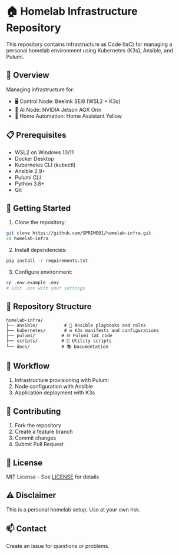 # 🏠 Homelab Infrastructure Repository

This repository contains Infrastructure as Code (IaC) for managing a personal homelab environment using Kubernetes (K3s), Ansible, and Pulumi.

## 🎯 Overview

Managing infrastructure for:
- 🖥️ Control Node: Beelink SEi8 (WSL2 + K3s)
- 🤖 AI Node: NVIDIA Jetson AGX Orin
- 🏡 Home Automation: Home Assistant Yellow

## 📋 Prerequisites

- WSL2 on Windows 10/11
- Docker Desktop
- Kubernetes CLI (kubectl)
- Ansible 2.9+
- Pulumi CLI
- Python 3.8+
- Git

## 🚀 Getting Started

1. Clone the repository:
```bash
git clone https://github.com/SPRIME01/homelab-infra.git
cd homelab-infra
```

2. Install dependencies:
```bash
pip install -r requirements.txt
```

3. Configure environment:
```bash
cp .env.example .env
# Edit .env with your settings
```

## 📁 Repository Structure

```
homelab-infra/
├── ansible/          # 🔧 Ansible playbooks and roles
├── kubernetes/       # ⚙️ K3s manifests and configurations
├── pulumi/          # 🌐 Pulumi IaC code
├── scripts/         # 📜 Utility scripts
└── docs/            # 📚 Documentation
```

## 🔄 Workflow

1. Infrastructure provisioning with Pulumi
2. Node configuration with Ansible
3. Application deployment with K3s

## 🤝 Contributing

1. Fork the repository
2. Create a feature branch
3. Commit changes
4. Submit Pull Request

## 📝 License

MIT License - See [LICENSE](LICENSE) for details

## ⚠️ Disclaimer

This is a personal homelab setup. Use at your own risk.

## 📫 Contact

Create an issue for questions or problems.
